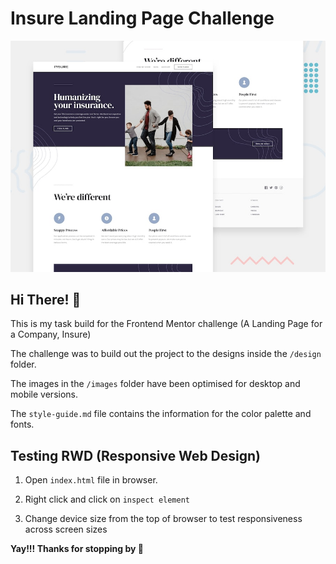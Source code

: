 # Insure Landing Page Challenge

![Design preview for the Shortly URL shortening API coding challenge](./design/desktop-preview.jpg)

## Hi There! :wave:
This is my task build for the Frontend Mentor challenge (A Landing Page for a Company, Insure)

The challenge was to build out the project to the designs inside the `/design` folder.

The images in the `/images` folder have been optimised for desktop and mobile versions.

The `style-guide.md` file contains the information for the color palette and fonts.

## Testing RWD (Responsive Web Design)
1. Open `index.html` file in browser.

2. Right click and click on `inspect element`

3. Change device size from the top of browser to test responsiveness across screen sizes

**Yay!!! Thanks for stopping by :rocket:**